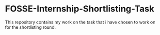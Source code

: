 # FOSSE-Internship-Shortlisting-Task
This repository contains my work on the task that i have chosen to work on for the shortlisting round.
